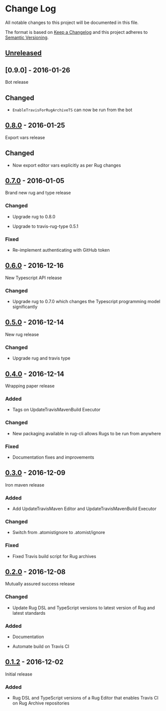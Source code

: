 # Change Log

All notable changes to this project will be documented in this file.

The format is based on [Keep a Changelog](http://keepachangelog.com/)
and this project adheres to [Semantic Versioning](http://semver.org/).

## [Unreleased]

[Unreleased]: https://github.com/atomist-rugs/travis-editors/compare/0.9.0...HEAD

## [0.9.0] - 2016-01-26

Bot release

## Changed

-   `EnableTravisForRugArchiveTS` can now be run from the bot

## [0.8.0] - 2016-01-25

Export vars release

## Changed

-   Now export editor vars explicitly as per Rug changes

[0.8.0]: https://github.com/atomist-rugs/travis-editors/compare/0.7.0...0.8.0

## [0.7.0] - 2016-01-05

[0.7.0]: https://github.com/atomist-rugs/travis-editors/compare/0.6.0...0.7.0

Brand new rug and type release

### Changed

-   Upgrade rug to 0.8.0

-   Upgrade to travis-rug-type 0.5.1

### Fixed

-   Re-implement authenticating with GitHub token

## [0.6.0] - 2016-12-16

[0.6.0]: https://github.com/atomist-rugs/travis-editors/compare/0.5.0...0.6.0

New Typescript API release

### Changed

-   Upgrade rug to 0.7.0 which changes the Typescript programming model significantly

## [0.5.0] - 2016-12-14

[0.5.0]: https://github.com/atomist-rugs/travis-editors/compare/0.4.0...0.5.0

New rug release

### Changed

-   Upgrade rug and travis type

## [0.4.0] - 2016-12-14

[0.4.0]: https://github.com/atomist-rugs/travis-editors/compare/0.3.0...0.4.0

Wrapping paper release

### Added

-   Tags on UpdateTravisMavenBuild Executor

### Changed

-   New packaging available in rug-cli allows Rugs to be run from anywhere

### Fixed

-   Documentation fixes and improvements

## [0.3.0] - 2016-12-09

[0.3.0]: https://github.com/atomist-rugs/travis-editors/compare/0.2.0...0.3.0

Iron maven release

### Added

-   Add UpdateTravisMaven Editor and UpdateTravisMavenBuild Executor

### Changed

-   Switch from .atomistignore to .atomist/ignore

### Fixed

-   Fixed Travis build script for Rug archives

## [0.2.0] - 2016-12-08

[0.2.0]: https://github.com/atomist-rugs/travis-editors/compare/0.1.2...0.2.0

Mutually assured success release

### Changed

-   Update Rug DSL and TypeScript versions to latest version of Rug
    and latest standards

### Added

-   Documentation

-   Automate build on Travis CI

## [0.1.2] - 2016-12-02

Initial release

[0.1.2]: https://github.com/atomist-rugs/travis-editors/tree/dd83671b2c364c132e69bcca2d67fc3ea63a4144

### Added

-   Rug DSL and TypeScript versions of a Rug Editor that enables
    Travis CI on Rug Archive repositories
